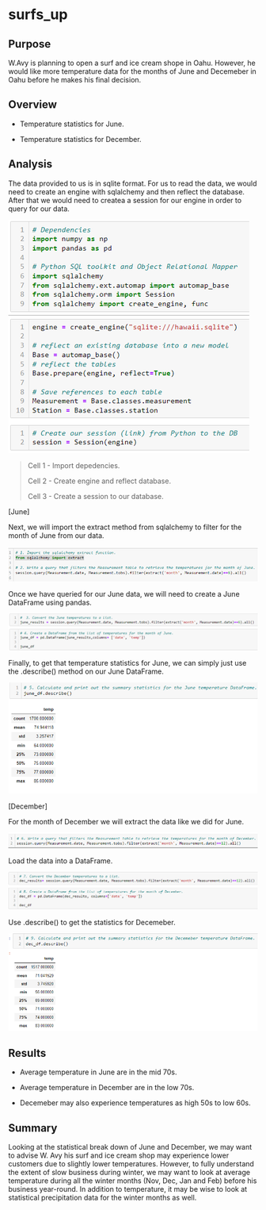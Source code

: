 # surfs_up

## Purpose
W.Avy is planning to open a surf and ice cream shope in Oahu. However, he would like more temperature data for the months of June and Decemeber in Oahu before he makes his final decision.

## Overview

- Temperature statistics for June.

- Temperature statistics for December.

## Analysis

The data provided to us is in sqlite format. For us to read the data, we would need to create an engine with sqlalchemy and then reflect the database. After that we would need to createa a session for our engine in order to query for our data.

![des](https://github.com/QQrex/surfs_up/blob/main/Resources/Dep%2C%20engine%2C%20session.PNG)
> Cell 1 - Import depedencies.
> 
> Cell 2 - Create engine and reflect database.
> 
> Cell 3 - Create a session to our database.

[June]

Next, we will import the extract method from sqlalchemy to filter for the month of June from our data.

![tfj](https://github.com/QQrex/surfs_up/blob/main/Resources/temp%20from%20june.PNG)

Once we have queried for our June data, we will need to create a June DataFrame using pandas.

![junedf](https://github.com/QQrex/surfs_up/blob/main/Resources/june%20df.PNG)

Finally, to get that temperature statistics for June, we can simply just use the .describe() method on our June DataFrame.

![junestats](https://github.com/QQrex/surfs_up/blob/main/Resources/June%20stats.PNG)

[December]

For the month of December we will extract the data like we did for June.

![tfd](https://github.com/QQrex/surfs_up/blob/main/Resources/temp%20for%20dec.PNG)

Load the data into a DataFrame.

![decdf](https://github.com/QQrex/surfs_up/blob/main/Resources/dec%20df.PNG)

Use .describe() to get the statistics for Decemeber.

![decstats](https://github.com/QQrex/surfs_up/blob/main/Resources/dec%20stats.PNG)

## Results

- Average temperature in June are in the mid 70s.
 
- Average temperature in December are in the low 70s.

- Decemeber may also experience temperatures as high 50s to low 60s.

## Summary

Looking at the statistical break down of June and December, we may want to advise W. Avy his surf and ice cream shop may experience lower customers due to slightly lower temperatures. However, to fully understand the extent of slow business during winter, we may want to look at average temperature during all the winter months (Nov, Dec, Jan and Feb) before his business year-round. In addition to temperature, it may be wise to look at statistical precipitation data for the winter months as well.
